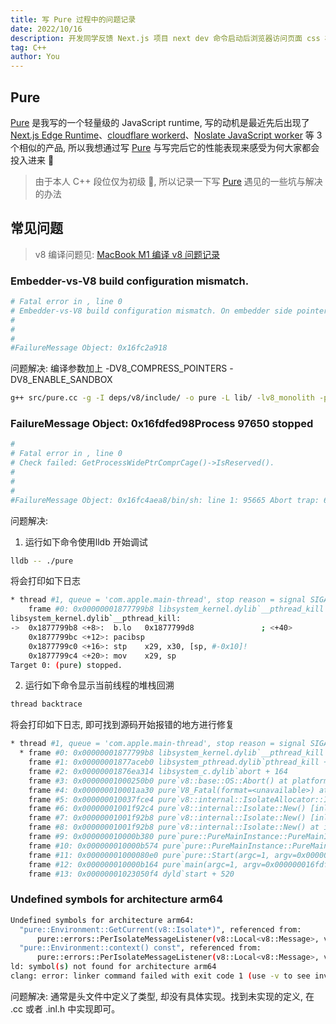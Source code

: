 ```yaml
---
title: 写 Pure 过程中的问题记录
date: 2022/10/16
description: 开发同学反馈 Next.js 项目 next dev 命令启动后浏览器访问页面 css 样式有丢失
tag: C++
author: You
---
```


## Pure
[Pure](https://github.com/xiaoxiaojx/pure) 是我写的一个轻量级的 JavaScript runtime, 写的动机是最近先后出现了 [Next.js Edge Runtime](https://nextjs.org/docs/api-reference/edge-runtime)、[cloudflare workerd](https://github.com/cloudflare/workerd)、[Noslate JavaScript worker](https://github.com/noslate-project/aworker) 等 3 个相似的产品, 所以我想通过写 [Pure](https://github.com/xiaoxiaojx/pure) 与写完后它的性能表现来感受为何大家都会投入进来 🤔

> 由于本人 C++ 段位仅为初级 👷, 所以记录一下写 [Pure](https://github.com/xiaoxiaojx/pure) 遇见的一些坑与解决的办法

## 常见问题
> v8 编译问题见: [MacBook M1 编译 v8 问题记录](https://github.com/xiaoxiaojx/blog/issues/36)

### Embedder-vs-V8 build configuration mismatch.
```bash
# Fatal error in , line 0
# Embedder-vs-V8 build configuration mismatch. On embedder side pointer compression is DISABLED while on V8 side it's ENABLED.
#
#
#
#FailureMessage Object: 0x16fc2a918
```
问题解决: 编译参数加上 -DV8_COMPRESS_POINTERS -DV8_ENABLE_SANDBOX
```bash
g++ src/pure.cc -g -I deps/v8/include/ -o pure -L lib/ -lv8_monolith -pthread -std=c++17 -DV8_COMPRESS_POINTERS -DV8_ENABLE_SANDBOX

```

### FailureMessage Object: 0x16fdfed98Process 97650 stopped
```bash
#
# Fatal error in , line 0
# Check failed: GetProcessWidePtrComprCage()->IsReserved().
#
#
#
#FailureMessage Object: 0x16fc4aea8/bin/sh: line 1: 95665 Abort trap: 6           ./pure
```
问题解决:
1. 运行如下命令使用lldb 开始调试
```bash
lldb -- ./pure
```
将会打印如下日志
```bash
* thread #1, queue = 'com.apple.main-thread', stop reason = signal SIGABRT
    frame #0: 0x00000001877799b8 libsystem_kernel.dylib`__pthread_kill + 8
libsystem_kernel.dylib`__pthread_kill:
->  0x1877799b8 <+8>:  b.lo   0x1877799d8               ; <+40>
    0x1877799bc <+12>: pacibsp 
    0x1877799c0 <+16>: stp    x29, x30, [sp, #-0x10]!
    0x1877799c4 <+20>: mov    x29, sp
Target 0: (pure) stopped.
```
2. 运行如下命令显示当前线程的堆栈回溯
```bash
thread backtrace
```
将会打印如下日志, 即可找到源码开始报错的地方进行修复
```bash
* thread #1, queue = 'com.apple.main-thread', stop reason = signal SIGABRT
  * frame #0: 0x00000001877799b8 libsystem_kernel.dylib`__pthread_kill + 8
    frame #1: 0x00000001877aceb0 libsystem_pthread.dylib`pthread_kill + 288
    frame #2: 0x00000001876ea314 libsystem_c.dylib`abort + 164
    frame #3: 0x00000001000250b0 pure`v8::base::OS::Abort() at platform-posix.cc:677:3 [opt]
    frame #4: 0x000000010001aa30 pure`V8_Fatal(format=<unavailable>) at logging.cc:167:3 [opt]
    frame #5: 0x000000010037fce4 pure`v8::internal::IsolateAllocator::IsolateAllocator(this=0x0000000102704250) at isolate-allocator.cc:0 [opt]
    frame #6: 0x00000001001f92c4 pure`v8::internal::Isolate::New() [inlined] std::__1::__unique_if<v8::internal::IsolateAllocator>::__unique_single std::__1::make_unique<v8::internal::IsolateAllocator>() at unique_ptr.h:728:32 [opt]
    frame #7: 0x00000001001f92b8 pure`v8::internal::Isolate::New() [inlined] v8::internal::Isolate::Allocate(is_shared=false) at isolate.cc:3353:7 [opt]
    frame #8: 0x00000001001f92b8 pure`v8::internal::Isolate::New() at isolate.cc:3335:22 [opt]
    frame #9: 0x000000010000b380 pure`pure::PureMainInstance::PureMainInstance(this=0x000000016fdff128, event_loop=0x0000000101236858, args=size=0, exec_args=size=0) at pure_main_instance.cc:90:16
    frame #10: 0x000000010000b574 pure`pure::PureMainInstance::PureMainInstance(this=0x000000016fdff128, event_loop=0x0000000101236858, args=size=0, exec_args=size=0) at pure_main_instance.cc:88:3
    frame #11: 0x00000001000080e0 pure`pure::Start(argc=1, argv=0x000000016fdff398) at pure.cc:80:26
    frame #12: 0x000000010000b164 pure`main(argc=1, argv=0x000000016fdff398) at pure_main.cc:10:12
    frame #13: 0x00000001023050f4 dyld`start + 520
```

### Undefined symbols for architecture arm64
```bash
Undefined symbols for architecture arm64:
  "pure::Environment::GetCurrent(v8::Isolate*)", referenced from:
      pure::errors::PerIsolateMessageListener(v8::Local<v8::Message>, v8::Local<v8::Value>) in pure_errors-ecfe77.o
  "pure::Environment::context() const", referenced from:
      pure::errors::PerIsolateMessageListener(v8::Local<v8::Message>, v8::Local<v8::Value>) in pure_errors-ecfe77.o
ld: symbol(s) not found for architecture arm64
clang: error: linker command failed with exit code 1 (use -v to see invocation)
```
问题解决: 通常是头文件中定义了类型, 却没有具体实现。找到未实现的定义, 在 .cc 或者 .inl.h 中实现即可。